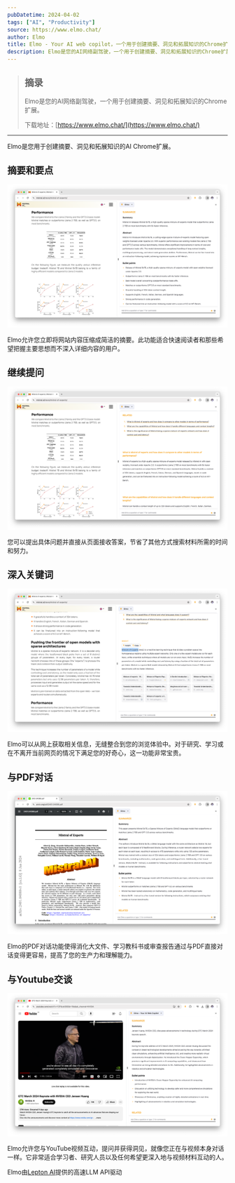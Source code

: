 ```yaml
---
pubDatetime: 2024-04-02
tags: ["AI", "Productivity"]
source: https://www.elmo.chat/
author: Elmo
title: Elmo - Your AI web copilot，一个用于创建摘要、洞见和拓展知识的Chrome扩展
description: Elmo是您的AI网络副驾驶，一个用于创建摘要、洞见和拓展知识的Chrome扩展。
---
```


> ## 摘录
>
> Elmo是您的AI网络副驾驶，一个用于创建摘要、洞见和拓展知识的Chrome扩展。
>
> 下载地址：[https://www.elmo.chat/](https://www.elmo.chat/)

---

Elmo是您用于创建摘要、洞见和拓展知识的AI Chrome扩展。

## 摘要和要点

![App 截图](../../assets/80/image.png)

Elmo允许您立即将网站内容压缩成简洁的摘要。此功能适合快速阅读者和那些希望把握主要思想而不深入详细内容的用户。

## 继续提问

![App 截图](../../assets/80/image.1.png)

您可以提出具体问题并直接从页面接收答案，节省了其他方式搜索材料所需的时间和努力。

## 深入关键词

![App 截图](../../assets/80/image.2.png)

Elmo可以从网上获取相关信息，无缝整合到您的浏览体验中。对于研究、学习或在不离开当前网页的情况下满足您的好奇心，这一功能非常宝贵。

## 与PDF对话

![App 截图](../../assets/80/image.3.png)

Elmo的PDF对话功能使得消化大文件、学习教科书或审查报告通过与PDF直接对话变得更容易，提高了您的生产力和理解能力。

## 与Youtube交谈

![App 截图](../../assets/80/image.4.png)

Elmo允许您与YouTube视频互动，提问并获得洞见，就像您正在与视频本身对话一样。它非常适合学习者、研究人员以及任何希望更深入地与视频材料互动的人。

Elmo由[Lepton AI](https://lepton.ai/)提供的高速LLM API驱动
